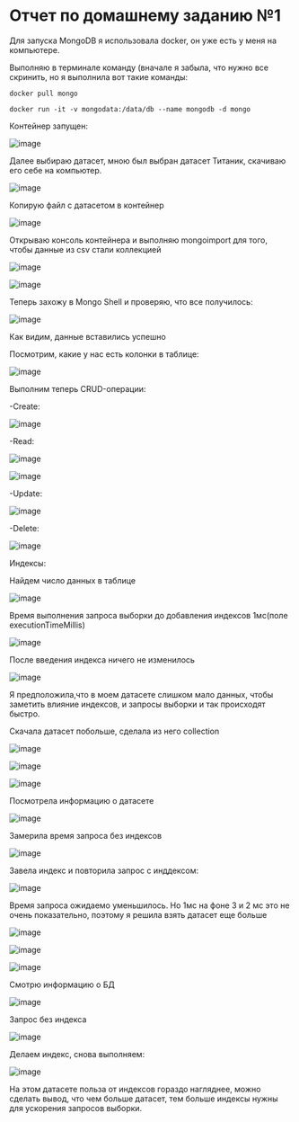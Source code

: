 # Отчет по домашнему заданию №1

Для запуска MongoDB я использовала docker, он уже есть у меня на компьютере.

Выполняю в терминале команду (вначале я забыла, что нужно все скринить, но я выполнила вот такие команды: 

```
docker pull mongo

docker run -it -v mongodata:/data/db --name mongodb -d mongo
```

Контейнер запущен:

![image](https://github.com/ilovethebeatles/SBT-DB/assets/106533857/2a5df68d-c7ab-4639-9c6b-0f5c4e02868c)


Далее выбираю датасет, мною был выбран датасет Титаник, скачиваю его себе на компьютер.

![image](https://github.com/ilovethebeatles/SBT-DB/assets/106533857/b245381e-b9a9-4705-9a80-eaa19ee7413b)


Копирую файл с датасетом в контейнер

![image](https://github.com/ilovethebeatles/SBT-DB/assets/106533857/cfcdcdd0-85cb-49fa-a450-b89727dc96f0)

Открываю консоль контейнера и выполняю mongoimport для того, чтобы данные из csv стали коллекцией

![image](https://github.com/ilovethebeatles/SBT-DB/assets/106533857/5606679b-134c-48cd-a0ed-af6cea67b9bf)

![image](https://github.com/ilovethebeatles/SBT-DB/assets/106533857/06070a3a-87b5-44ac-9edb-32c196e321c9)

Теперь захожу в Mongo Shell и проверяю, что все получилось:

![image](https://github.com/ilovethebeatles/SBT-DB/assets/106533857/8c7bda8b-c1fd-4aec-a0e1-5d416a74c327)

Как видим, данные вставились успешно

Посмотрим, какие у нас есть колонки в таблице:

![image](https://github.com/ilovethebeatles/SBT-DB/assets/106533857/170a82d5-d5d8-4c22-b17e-19abc281656c)

Выполним теперь CRUD-операции:

-Create:

![image](https://github.com/ilovethebeatles/SBT-DB/assets/106533857/ba6852e5-bcde-418b-afdc-e65e09140b51)

-Read:

![image](https://github.com/ilovethebeatles/SBT-DB/assets/106533857/cd914fb6-bced-4204-830a-2621d9da0c16)

![image](https://github.com/ilovethebeatles/SBT-DB/assets/106533857/fe038c16-91be-47a6-8cbe-7f6678c047b6)



-Update:

![image](https://github.com/ilovethebeatles/SBT-DB/assets/106533857/43b5df6d-e5bf-4249-9172-c8f964859eaf)



-Delete:

![image](https://github.com/ilovethebeatles/SBT-DB/assets/106533857/5a77ca04-057b-4e7a-b38c-a6981e55a75f)

Индексы:

Найдем число данных в таблице

![image](https://github.com/ilovethebeatles/SBT-DB/assets/106533857/a558c89a-87d0-40d0-b863-a8ed87376b76)

Время выполнения запроса выборки до добавления индексов 1мс(поле executionTimeMillis)

![image](https://github.com/ilovethebeatles/SBT-DB/assets/106533857/0eb2201b-74fa-4d76-bad0-fe557d4fe049)

После введения индекса ничего не изменилось

![image](https://github.com/ilovethebeatles/SBT-DB/assets/106533857/80a7cb09-e14a-4138-be6d-b70eebbb6b98)

Я предположила,что в моем датасете слишком мало данных, чтобы заметить влияние индексов, и запросы выборки и так происходят быстро.

Скачала датасет побольше, сделала из него collection

![image](https://github.com/ilovethebeatles/SBT-DB/assets/106533857/f0f14e28-9bf6-4e0a-a619-3b70403f47f7)

![image](https://github.com/ilovethebeatles/SBT-DB/assets/106533857/620c065b-f4a3-4d1b-8a1e-0fcc21bc12b3)

![image](https://github.com/ilovethebeatles/SBT-DB/assets/106533857/11ce7a05-b6d6-486a-a354-1aa035acf1a7)

Посмотрела информацию о датасете

![image](https://github.com/ilovethebeatles/SBT-DB/assets/106533857/a6d3b874-f4b5-4519-aeec-20b619ab0480)

Замерила время запроса без индексов

![image](https://github.com/ilovethebeatles/SBT-DB/assets/106533857/38a50234-f76b-4f37-939b-8d85ee84e43e)

Завела индекс и повторила запрос с инддексом:

![image](https://github.com/ilovethebeatles/SBT-DB/assets/106533857/27ca8a65-977b-416b-bdb3-86430177b3ba)

Время запроса ожидаемо уменьшилось. Но 1мс на фоне 3 и 2 мс это не очень показательно, поэтому я решила взять датасет еще больше

![image](https://github.com/ilovethebeatles/SBT-DB/assets/106533857/c5093130-36af-45d4-b737-64f6772b0aeb)

![image](https://github.com/ilovethebeatles/SBT-DB/assets/106533857/4ea9a6c6-b1e7-472f-b891-f4b545150fbf)


![image](https://github.com/ilovethebeatles/SBT-DB/assets/106533857/06fd3aa1-5902-4063-ac31-b8f96a96fc70)

Смотрю информацию о БД

![image](https://github.com/ilovethebeatles/SBT-DB/assets/106533857/68256403-e659-4a00-8918-bac278315d1f)

Запрос без индекса

![image](https://github.com/ilovethebeatles/SBT-DB/assets/106533857/34efba76-12fe-45e2-a9cb-f95d7605e2a4)

Делаем индекс, снова выполняем:

![image](https://github.com/ilovethebeatles/SBT-DB/assets/106533857/856391a9-1423-4354-81de-2a6ce345365d)

На этом датасете польза от индексов гораздо нагляднее, можно сделать вывод, что чем больше датасет, тем больше индексы нужны для ускорения запросов выборки.


























